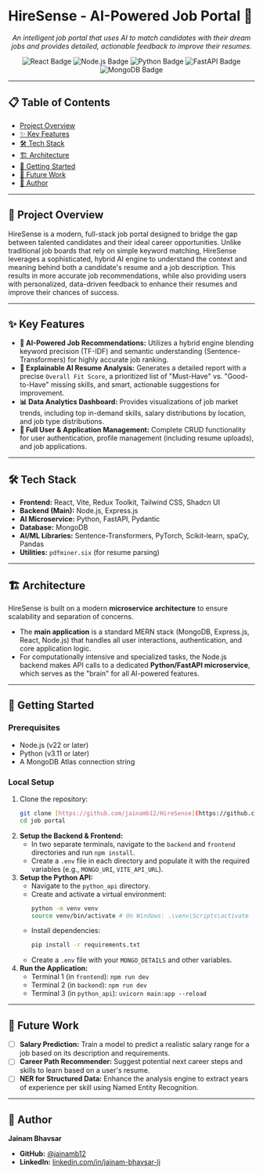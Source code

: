# HireSense - AI-Powered Job Portal 🚀

<p align="center">
  <i>An intelligent job portal that uses AI to match candidates with their dream jobs and provides detailed, actionable feedback to improve their resumes.</i>
</p>

<p align="center">
  <img src="https://img.shields.io/badge/React-20232A?style=for-the-badge&logo=react&logoColor=61DAFB" alt="React Badge"/>
  <img src="https://img.shields.io/badge/Node.js-339933?style=for-the-badge&logo=nodedotjs&logoColor=white" alt="Node.js Badge"/>
  <img src="https://img.shields.io/badge/Python-3776AB?style=for-the-badge&logo=python&logoColor=white" alt="Python Badge"/>
  <img src="https://img.shields.io/badge/FastAPI-005571?style=for-the-badge&logo=fastapi&logoColor=white" alt="FastAPI Badge"/>
  <img src="https://img.shields.io/badge/MongoDB-4EA94B?style=for-the-badge&logo=mongodb&logoColor=white" alt="MongoDB Badge"/>
</p>

---

## 📋 Table of Contents
- [Project Overview](#-project-overview)
- [✨ Key Features](#-key-features)
- [🛠️ Tech Stack](#️-tech-stack)
- [🏗️ Architecture](#️-architecture)
- [🚀 Getting Started](#-getting-started)
- [🔮 Future Work](#-future-work)
- [👤 Author](#-author)

---

## 📖 Project Overview

HireSense is a modern, full-stack job portal designed to bridge the gap between talented candidates and their ideal career opportunities. Unlike traditional job boards that rely on simple keyword matching, HireSense leverages a sophisticated, hybrid AI engine to understand the context and meaning behind both a candidate's resume and a job description. This results in more accurate job recommendations, while also providing users with personalized, data-driven feedback to enhance their resumes and improve their chances of success.

---

## ✨ Key Features

-   **🧠 AI-Powered Job Recommendations:** Utilizes a hybrid engine blending keyword precision (TF-IDF) and semantic understanding (Sentence-Transformers) for highly accurate job ranking.
-   **📄 Explainable AI Resume Analysis:** Generates a detailed report with a precise `Overall Fit Score`, a prioritized list of "Must-Have" vs. "Good-to-Have" missing skills, and smart, actionable suggestions for improvement.
-   **📊 Data Analytics Dashboard:** Provides visualizations of job market trends, including top in-demand skills, salary distributions by location, and job type distributions.
-   **👤 Full User & Application Management:** Complete CRUD functionality for user authentication, profile management (including resume uploads), and job applications.

---

## 🛠️ Tech Stack

-   **Frontend:** React, Vite, Redux Toolkit, Tailwind CSS, Shadcn UI
-   **Backend (Main):** Node.js, Express.js
-   **AI Microservice:** Python, FastAPI, Pydantic
-   **Database:** MongoDB
-   **AI/ML Libraries:** Sentence-Transformers, PyTorch, Scikit-learn, spaCy, Pandas
-   **Utilities:** `pdfminer.six` (for resume parsing)

---

## 🏗️ Architecture

HireSense is built on a modern **microservice architecture** to ensure scalability and separation of concerns.



-   The **main application** is a standard MERN stack (MongoDB, Express.js, React, Node.js) that handles all user interactions, authentication, and core application logic.
-   For computationally intensive and specialized tasks, the Node.js backend makes API calls to a dedicated **Python/FastAPI microservice**, which serves as the "brain" for all AI-powered features.

---

## 🚀 Getting Started

### Prerequisites
-   Node.js (v22 or later)
-   Python (v3.11 or later)
-   A MongoDB Atlas connection string

### Local Setup
1.  Clone the repository:
    ```bash
    git clone [https://github.com/jainamb12/HireSense](https://github.com/jainamb12/HireSense)
    cd job portal
    ```
2.  **Setup the Backend & Frontend:**
    * In two separate terminals, navigate to the `backend` and `frontend` directories and run `npm install`.
    * Create a `.env` file in each directory and populate it with the required variables (e.g., `MONGO_URI`, `VITE_API_URL`).
3.  **Setup the Python API:**
    * Navigate to the `python_api` directory.
    * Create and activate a virtual environment:
        ```bash
        python -m venv venv
        source venv/bin/activate # On Windows: .\venv\Scripts\activate
        ```
    * Install dependencies:
        ```bash
        pip install -r requirements.txt
        ```
    * Create a `.env` file with your `MONGO_DETAILS` and other variables.
4.  **Run the Application:**
    * Terminal 1 (in `frontend`): `npm run dev`
    * Terminal 2 (in `backend`): `npm run dev`
    * Terminal 3 (in `python_api`): `uvicorn main:app --reload`

---

## 🔮 Future Work

-   [ ] **Salary Prediction:** Train a model to predict a realistic salary range for a job based on its description and requirements.
-   [ ] **Career Path Recommender:** Suggest potential next career steps and skills to learn based on a user's resume.
-   [ ] **NER for Structured Data:** Enhance the analysis engine to extract years of experience per skill using Named Entity Recognition.

---

## 👤 Author

**Jainam Bhavsar**
-   **GitHub:** [@jainamb12](https://github.com/jainamb12)
-   **LinkedIn:** [linkedin.com/in/jainam-bhavsar-lj](https://linkedin.com/in/jainam-bhavsar-lj)